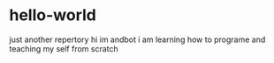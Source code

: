# hello-world
just another repertory 
hi im andbot i am learning how to programe and teaching my self from scratch 
